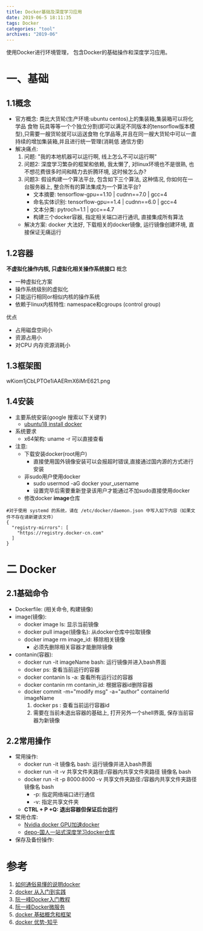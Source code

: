 ```yaml
---
title: Docker基础及深度学习应用
date: 2019-06-5 18:11:35
tags: Docker
categories: "tool"
archives: "2019-06"
---
```

使用Docker进行环境管理， 包含Docker的基础操作和深度学习应用。


# 一、基础

## 1.1概念

- 官方概念:
类比大货轮(生产环境:ubuntu centos)上的集装箱,集装箱可以将化学品 食物 玩具等等一个个独立分割(即可以满足不同版本的tensorflow版本模型),只需要一艘货轮就可以运送食物 化学品等,并且在同一艘大货轮中可以一直持续的增加集装箱,并且进行统一管理(消耗低 通信方便)
- 解决痛点:
    1. 问题: "我的本地机器可以运行啊, 线上怎么不可以运行啊"
    1. 问题2: 深度学习繁杂的框架和依赖, 我太懒了, 对linux环境也不是很熟, 也不想花费很多时间和精力去折腾环境, 这时候怎么办?
    1. 问题3: 假设构建一个算法平台, 包含如下三个算法, 这种情况, 你如何在一台服务器上, 整合所有的算法集成为一个算法平台?
        - 文本摘要: tensorflow-gpu==1.10 | cudnn==7.0 | gcc=4
        - 命名实体识别: tensorflow-gpu==1.4 | cudnn==6.0 | gcc=4
        - 文本分类: pytroch=1.1 | gcc==4.7
        - 构建三个docker容器, 指定相关端口进行通讯, 直接集成所有算法
    - 解决方案: docker 大法好, 下载相关的docker镜像, 运行镜像创建环境, 直接保证无痛运行

## 1.2容器

**不虚拟化操作内核, 只虚拟化相关操作系统接口**
概念
- 一种虚拟化方案
- 操作系统级别的虚拟化
- 只能运行相同or相似内核的操作系统
- 依赖于linux内核特性: namespace和cgroups (control group)

优点
- 占用磁盘空间小
- 资源占用小
- 对CPU 内存资源消耗小

## 1.3框架图

wKiom1jCbLPTOe1iAAERmX6iMrE621.png

## 1.4安装

- 主要系统安装(google 搜索以下关键字)
    - [ubuntu18 install docker](https://www.digitalocean.com/community/tutorials/how-to-install-and-use-docker-on-ubuntu-18-04)
- 系统要求
    - x64架构: uname -r 可以直接查看
- 注意:
    - 下载安装docker(root用户)
        - 直接使用国外镜像安装可以会报超时错误,直接通过国内源的方式进行安装
    - 非sudo用户使用docker
        - sudo usermod -aG docker your_username
        - 设置完毕后需要重新登录该用户才能通过不加sudo直接使用docker
    - 修改docker **image**仓库
```
#对于使用 systemd 的系统，请在 /etc/docker/daemon.json 中写入如下内容（如果文件不存在请新建该文件）
{
  "registry-mirrors": [
    "https://registry.docker-cn.com"
  ]
}
```

# 二 Docker

## 2.1基础命令

- Dockerfile: (相关命令, 构建镜像)
- image(镜像):
    - docker image ls: 显示当前镜像
    - docker pull image(镜像名): 从docker仓库中拉取镜像
    - docker image rm image_id: 移除相关镜像
        - 必须先删除相关容器才能删除镜像
- contanin(容器):
    - docker run -it imageName bash: 运行镜像并进入bash界面
    - docker ps: 查看当前运行的容器
    - docker contanin ls -a: 查看所有运行过的容器
    - docker contanin rm contanin_id: 根据容器id删除容器
    - docker commit -m="modify msg" -a="author" containerId imageName
        1. docker ps : 查看当前运行容器id
        1. 需要在当前未退出容器的基础上, 打开另外一个shell界面, 保存当前容器为新镜像

## 2.2常用操作

- 常用操作:
    - docker run -it 镜像名 bash: 运行镜像并进入bash界面
    - docker run -it -v 共享文件夹路径:/容器内共享文件夹路径 镜像名 bash
    - docker run -it -p 8000:8000 -v 共享文件夹路径:/容器内共享文件夹路径 镜像名 bash
        - -p: 指定网络端口进行通信
        - -v: 指定共享文件夹
    - **CTRL + P +Q: 退出容器但保证后台运行**
- 常用仓库:
    - [Nvidia docker GPU加速docker](https://github.com/NVIDIA/nvidia-docker)
    - [depo-国人一站式深度学习docker仓库](https://hub.docker.com/r/ufoym/deepo)
- 保存及备份操作:

# 参考

1. [如何通俗易懂的说明docker](https://www.zhihu.com/search?type=content&q=docker)
1. [docker 从入门到实践](https://yeasy.gitbooks.io/docker_practice/network/port_mapping.html)
1. [阮一峰Docker入门教程](http://www.ruanyifeng.com/blog/2018/02/docker-tutorial.html)
1. [阮一峰Docker微服务](http://www.ruanyifeng.com/blog/2018/02/docker-wordpress-tutorial.html)
1. [docker 基础概念和框架](https://blog.51cto.com/tangyade/1905232)
1. [docker 优势-知乎](https://www.zhihu.com/question/22871084)

